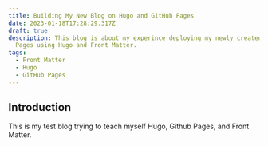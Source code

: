 ```yaml
---
title: Building My New Blog on Hugo and GitHub Pages
date: 2023-01-18T17:28:29.317Z
draft: true
description: This blog is about my experince deploying my newly created blog on GitHub
  Pages using Hugo and Front Matter.
tags:
  - Front Matter
  - Hugo
  - GitHub Pages
---
```


## Introduction
This is my test blog trying to teach myself Hugo, Github Pages, and Front Matter.